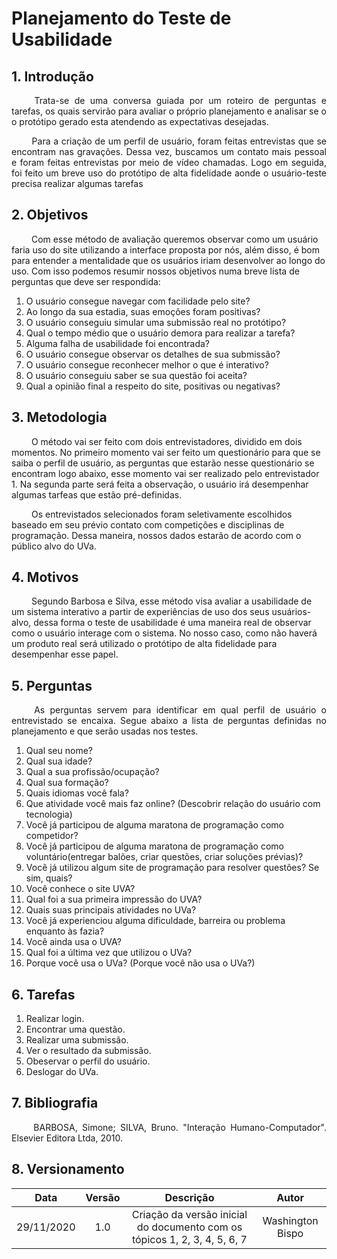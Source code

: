 # Planejamento do Teste de Usabilidade

## 1. Introdução

<p align="justify"> &emsp;&emsp; Trata-se de uma conversa guiada por um roteiro de perguntas e tarefas, os quais servirão para avaliar o próprio planejamento e analisar se o o protótipo gerado esta atendendo as expectativas desejadas.</p>

<p align="justify"> &emsp;&emsp; Para a criação de um perfil de usuário, foram feitas entrevistas que se encontram nas gravações. Dessa vez, buscamos um contato mais pessoal e foram feitas entrevistas por meio de vídeo chamadas. Logo em seguida, foi feito um breve uso do protótipo de alta fidelidade aonde o usuário-teste precisa realizar algumas tarefas</p>

## 2. Objetivos

&emsp;&emsp; Com esse método de avaliação queremos observar como um usuário faria uso do site utilizando a interface proposta por nós, além disso, é bom para entender a mentalidade que os usuários iriam desenvolver ao longo do uso. Com isso podemos resumir nossos objetivos numa breve lista de perguntas que deve ser respondida:

1. O usuário consegue navegar com facilidade pelo site?
2. Ao longo da sua estadia, suas emoções foram positivas?
3. O usuário conseguiu simular uma submissão real no protótipo?
4. Qual o tempo médio que o usuário demora para realizar a tarefa?
5. Alguma falha de usabilidade foi encontrada?
6. O usuário consegue observar os detalhes de sua submissão?
7. O usuário consegue reconhecer melhor o que é interativo?
8. O usuário conseguiu saber se sua questão foi aceita? 
9. Qual a opinião final a respeito do site, positivas ou negativas? 

## 3. Metodologia

&emsp;&emsp; O método vai ser feito com dois entrevistadores, dividido em dois momentos. No primeiro momento vai ser feito um questionário para que se saiba o perfil de usuário, as perguntas que estarão nesse questionário se encontram logo abaixo, esse momento vai ser realizado pelo entrevistador 1. Na segunda parte será feita a observação, o usuário irá desempenhar algumas tarfeas que estão pré-definidas.

&emsp;&emsp; Os entrevistados selecionados foram seletivamente escolhidos baseado em seu prévio contato com competições e disciplinas de programação. Dessa maneira, nossos dados estarão de acordo com o público alvo do UVa.

## 4. Motivos

&emsp;&emsp; Segundo Barbosa e Silva, esse método visa avaliar a usabilidade de um sistema interativo a partir de experiências de uso dos seus usuários-alvo, dessa forma o teste de usabilidade é uma maneira real de observar como o usuário interage com o sistema. No nosso caso, como não haverá um produto real será utilizado o protótipo de alta fidelidade para desempenhar esse papel.

## 5. Perguntas

<p align="justify"> &emsp;&emsp; As perguntas servem para identificar em qual perfil de usuário o entrevistado se encaixa. Segue abaixo a lista de perguntas definidas no planejamento e que serão usadas nos testes.</p>

1. Qual seu nome?
2. Qual sua idade?
3. Qual a sua profissão/ocupação?
4. Qual sua formação?
5. Quais idiomas você fala?
6. Que atividade você mais faz online? (Descobrir relação do usuário com tecnologia)
7. Você já participou de alguma maratona de programação como competidor?
8. Você já participou de alguma maratona de programação como voluntário(entregar balões, criar questões, criar soluções prévias)?
9. Você já utilizou algum site de programação para resolver questões? Se sim, quais?
10. Você conhece o site UVA?
11. Qual foi a sua primeira impressão do UVA?
12. Quais suas principais atividades no UVa? 
13. Você já experienciou alguma dificuldade, barreira ou problema enquanto às fazia?
14. Você ainda usa o UVA?
15. Qual foi a última vez que utilizou o UVa?
16. Porque você usa o UVa? (Porque você não usa o UVa?)

## 6. Tarefas

1. Realizar login.
2. Encontrar uma questão.
3. Realizar uma submissão.
4. Ver o resultado da submissão.
5. Obeservar o perfil do usuário.
6. Deslogar do UVa.

## 7. Bibliografia

<p align="justify"> &emsp;&emsp; BARBOSA, Simone; SILVA, Bruno. "Interação Humano-Computador". Elsevier Editora Ltda, 2010.</p>

## 8. Versionamento

|Data|Versão|Descrição|Autor|
|:-:|:-:|:-:|:-:|
|29/11/2020|1.0|Criação da versão inicial do documento com os tópicos 1, 2, 3, 4, 5, 6, 7|Washington Bispo|
